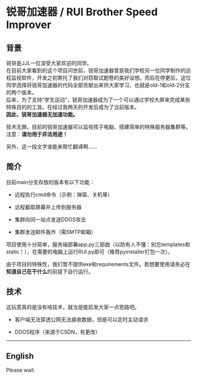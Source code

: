 # 锐哥加速器 / RUI Brother Speed Improver

## 背景

锐哥是JJL一位深受大家欢迎的同学。  
在目前大家看到的这个项目问世前，锐哥加速器曾是我们学校另一位同学制作的远程监视软件，开发之初寄托了我们对窃取试题卷的美好设想。而后在停更后，这位同学选择将锐哥加速器的代码全部贡献出来供大家学习，也就是old-1和old-2分支的两个版本。  
后来，为了支持“学生运动”，锐哥加速器成为了一个可以通过学校大屏来完成某些特殊目的的工具。在经过我两天的开发后成为了当前版本。  
**因此，锐哥加速器无加速功能。**

技术无罪。目前的锐哥加速器可以监视孩子电脑、搭建简单的特殊服务器集群等。注意：**请勿用于非法用途！**

另外，这一段文字谁能来帮忙翻译啊……

## 简介

目前main分支存放的版本有以下功能：

- 远程执行cmd命令（示例：弹窗、关机等）

- 远程截取屏幕并上传到服务器

- 集群向同一站点发送DDOS攻击

- 集群发送邮件轰炸（需SMTP邮箱）

项目使用十分简单，服务端部署app.py三部曲（以防有人不懂：别忘templates和static！），在需要的电脑上运行RUI.py即可（推荐pyinstaller打包一次）。

由于项目的特殊性，我们暂不提供exe和requirements文件。若想要使用请务必在**知道自己在干什么**的前提下自行运行。

## 技术

这玩意真的是没有啥技术，就当是能启发大家一点思路吧。

- 客户端无法穿透公网无法接收数据，但是可以定时主动请求

- DDOS程序（来源于CSDN，有更改）

---

## English

Please wait.
